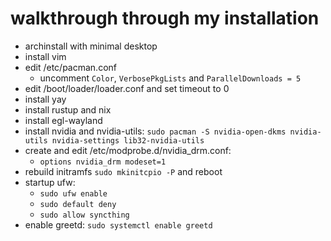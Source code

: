 # walkthrough through my installation

- archinstall with minimal desktop
- install vim
- edit /etc/pacman.conf
  - uncomment `Color`, `VerbosePkgLists` and `ParallelDownloads = 5`
- edit /boot/loader/loader.conf and set timeout to 0
- install yay
- install rustup and nix
- install egl-wayland
- install nvidia and nvidia-utils: `sudo pacman -S nvidia-open-dkms nvidia-utils nvidia-settings lib32-nvidia-utils`
- create and edit /etc/modprobe.d/nvidia_drm.conf:
  - `options nvidia_drm modeset=1`
- rebuild initramfs `sudo mkinitcpio -P` and reboot
- startup ufw:
  - `sudo ufw enable`
  - `sudo default deny`
  - `sudo allow syncthing`
- enable greetd: `sudo systemctl enable greetd`
